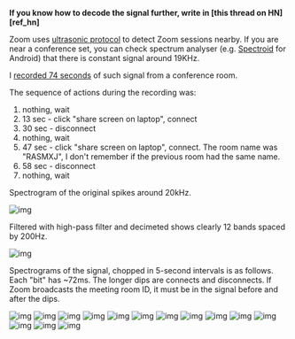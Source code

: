 **If you know how to decode the signal further, write in [this thread on HN][ref_hn]**

Zoom uses [ultrasonic protocol][ref_zoom] to detect Zoom sessions nearby. If
you are near a conference set, you can check spectrum analyser (e.g.
[Spectroid][ref_spectroid] for Android) that there is constant signal around 19KHz.

I [recorded 74 seconds][ref_wav] of such signal from a conference room.

The sequence of actions during the recording was:

1. nothing, wait
1. 13 sec - click "share screen on laptop", connect
1. 30 sec - disconnect
1. nothing, wait
1. 47 sec - click "share screen on laptop", connect. The room name was "RASMXJ", I don't
remember if the previous room had the same name. 
1. 58 sec - disconnect
1. nothing, wait

Spectrogram of the original spikes around 20kHz.

![img](figs/fft_original.png)

Filtered with high-pass filter and decimeted shows clearly 12 bands spaced by 200Hz.

![img](figs/fft_decimated.png)

Spectrograms of the signal, chopped in 5-second intervals is as follows. Each
"bit" has ~72ms. The longer dips are connects and disconnects. If Zoom
broadcasts the meeting room ID, it must be in the signal before and after the
dips.

![img](figs/spectro_1.png)
![img](figs/spectro_2.png)
![img](figs/spectro_3.png)
![img](figs/spectro_4.png)
![img](figs/spectro_5.png)
![img](figs/spectro_6.png)
![img](figs/spectro_7.png)
![img](figs/spectro_8.png)
![img](figs/spectro_9.png)
![img](figs/spectro_10.png)
![img](figs/spectro_11.png)
![img](figs/spectro_12.png)
![img](figs/spectro_13.png)
![img](figs/spectro_14.png)

[ref_spectroid]:https://play.google.com/store/apps/details?id=org.intoorbit.spectrum&hl=en&gl=US
[ref_zoom]:https://support.zoom.us/hc/en-us/articles/214629303-Direct-sharing-in-Zoom-Rooms
[ref_wav]:./zoom_RASMXJ_20khz_2share.wav
[ref_hn:]:https://news.ycombinator.com/
